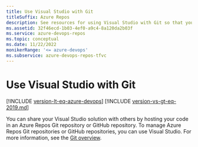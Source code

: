 ```yaml
---
title: Use Visual Studio with Git
titleSuffix: Azure Repos
description: See resources for using Visual Studio with Git so that you can host your code in an Azure Repos Git repository or GitHub repository.
ms.assetid: 32f46ecd-1b03-4ef0-a9c4-8a120da2b03f
ms.service: azure-devops-repos
ms.topic: conceptual
ms.date: 11/22/2022
monikerRange: '<= azure-devops'
ms.subservice: azure-devops-repos-tfvc
---
```



# Use Visual Studio with Git

[!INCLUDE [version-lt-eq-azure-devops](../../includes/version-lt-eq-azure-devops.md)]
[!INCLUDE [version-vs-gt-eq-2019.md](../../includes/version-vs-gt-eq-2019.md)]

You can share your Visual Studio solution with others by hosting your code in an Azure Repos Git repository or GitHub repository. To manage Azure Repos Git repositories or GitHub repositories, you can use Visual Studio. For more information, see the [Git overview](../../repos/git/index.yml).

